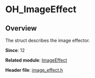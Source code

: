 # OH_ImageEffect

## Overview

The struct describes the image effector.

**Since**: 12

**Related module**: [ImageEffect](capi-imageeffect.md)

**Header file**: [image_effect.h](capi-image-effect-h.md)
